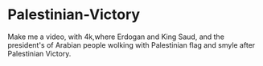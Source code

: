 # Palestinian-Victory
Make me a video, with 4k,where Erdogan and King Saud, and the president's of Arabian people wolking with Palestinian flag and smyle after Palestinian Victory. 
